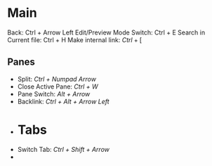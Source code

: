 # Main
Back: Ctrl + Arrow Left
Edit/Preview Mode Switch: Ctrl + E
Search in Current file: Ctrl + H
Make internal link: $Ctrl+[$
## Panes
- Split: *Ctrl + Numpad Arrow*
- Close Active Pane: *Ctrl + W*
- Pane Switch: *Alt + Arrow*
- Backlink: *Ctrl + Alt + Arrow Left* 
- # Tabs
- Switch Tab: *Ctrl + Shift + Arrow*
- 
